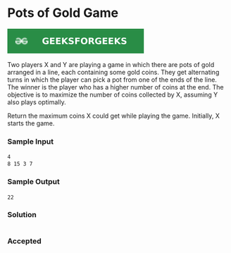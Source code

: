 # Pots of Gold Game

[![Problem Link](../assets/gfg.svg)](https://practice.geeksforgeeks.org/problems/pots-of-gold-game/1/#)

Two players X and Y are playing a game in which there are pots of gold arranged in a line, each containing some gold coins. They get alternating turns in which the player can pick a pot from one of the ends of the line. The winner is the player who has a higher number of coins at the end. The objective is to maximize the number of coins collected by X, assuming Y also plays optimally.

Return the maximum coins X could get while playing the game. Initially, X starts the game.

### Sample Input
```
4
8 15 3 7
```

### Sample Output
```
22
```

### Solution
```cpp

```

### Accepted
